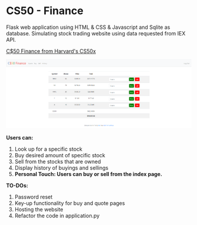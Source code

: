 # CS50 - Finance
Flask web application using HTML & CSS & Javascript and Sqlite as database.
Simulating stock trading website using data requested from IEX API.


<a href="https://cs50.harvard.edu/x/2021/psets/9/finance/">C$50 Finance from Harvard's CS50x</a>

<img src=https://github.com/OP97/CS50Finance/blob/1426be4da6b381dd37d5cd044e8cd93913988568/cs50financereadme.png>

<strong>Users can:</strong>
<ol>
  <li>
    Look up for a specific stock
  </li>
  <li>
    Buy desired amount of specific stock
  </li>
  <li>
    Sell from the stocks that are owned
  </li>
  <li>
    Display history of buyings and sellings
  </li>
  <li>
    <strong>Personal Touch: Users can buy or sell from the index page.</strong>
  </li>
</ol>

<strong>TO-DOs:</strong>
<ol>
  <li>
    Password reset
  </li>
  <li>
    Key-up functionality for buy and quote pages
  </li>
  <li>
    Hosting the website
  </li>
  <li>
    Refactor the code in application.py
  </li>
</ol>
    
